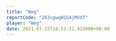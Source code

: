 ```yaml
---
title: "Weg"
reportCode: "263vgwqW1G4jMVXT"
player: "Weg"
date: 2021-07-15T18:53:21.415000+00:00
---
```

